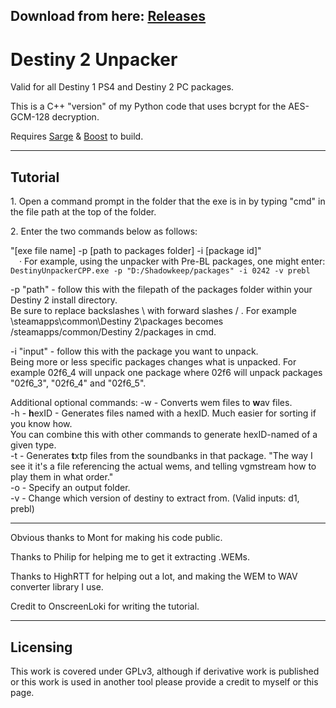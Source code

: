 ## Download from here: [Releases](https://github.com/nblockbuster/DestinyUnpackerCPP/releases/tag/1.3)

# Destiny 2 Unpacker

Valid for all Destiny 1 PS4 and Destiny 2 PC packages.

This is a C++ "version" of my Python code that uses bcrypt for the AES-GCM-128 decryption.

Requires [Sarge](https://github.com/MayaPosch/Sarge) & [Boost](https://www.boost.org/) to build.

-----
## Tutorial

1\. Open a command prompt in the folder that the exe is in by typing "cmd" in the file path at the top of the folder.

2\. Enter the two commands below as follows:

"\[exe file name] -p \[path to packages folder] -i \[package id]"  
 · For example, using the unpacker with Pre-BL packages, one might enter: `DestinyUnpackerCPP.exe -p "D:/Shadowkeep/packages" -i 0242 -v prebl`

-p "path" - follow this with the filepath of the packages folder within your Destiny 2 install directory.  
Be sure to replace backslashes \ with forward slashes / . For example \steamapps\common\Destiny 2\packages becomes /steamapps/common/Destiny 2/packages in cmd.

-i "input" - follow this with the package you want to unpack.  
Being more or less specific packages changes what is unpacked. For example 02f6_4 will unpack one package where 02f6 will unpack packages "02f6_3", "02f6_4" and "02f6_5".

Additional optional commands:
-w - Converts wem files to **w**av files.  
-h - **h**exID - Generates files named with a hexID. Much easier for sorting if you know how.  
You can combine this with other commands to generate hexID-named of a given type.  
-t - Generates **t**xtp files from the soundbanks in that package. "The way I see it it's a file referencing the actual wems, and telling vgmstream how to play them in what order."  
-o - Specify an output folder.  
-v - Change which version of destiny to extract from. (Valid inputs: d1, prebl)  

-----

Obvious thanks to Mont for making his code public.

Thanks to Philip for helping me to get it extracting .WEMs.

Thanks to HighRTT for helping out a lot, and making the WEM to WAV converter library I use.  

Credit to OnscreenLoki for writing the tutorial.

-----

## Licensing

This work is covered under GPLv3, although if derivative work is published or this work is used in another tool please provide a credit to myself or this page.
